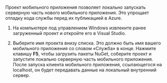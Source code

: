 

Проект мобильного приложения позволяет локально запускать серверную часть нового мобильного приложения. Это упрощает отладку кода службы перед их публикацией в Azure.

1. На компьютере под управлением Windows извлеките ранее загруженный проект и откройте его в Visual Studio.

2. Выберите имя проекта внизу списка. Это должно быть имя вашего мобильного приложения со словом «Служба» в конце. Нажмите клавишу **F5**, чтобы загрузить пакеты NuGet, соберите проект и запустите локально серверную часть мобильного приложения. После запуска клиента мобильного приложения, ссылающегося на localhost, он будет передавать данные на локальный внутренний сервер.

<!---HONumber=62-->